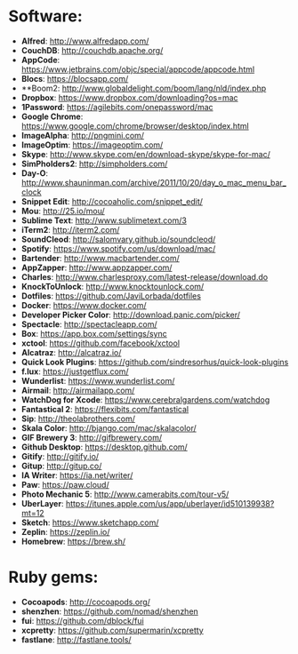 # Software:

* **Alfred**: <http://www.alfredapp.com/>
* **CouchDB**: <http://couchdb.apache.org/>
* **AppCode**: <https://www.jetbrains.com/objc/special/appcode/appcode.html>
* **Blocs**: <https://blocsapp.com/>
* **Boom2: <http://www.globaldelight.com/boom/lang/nld/index.php>
* **Dropbox**: <https://www.dropbox.com/downloading?os=mac>
* **1Password**: <https://agilebits.com/onepassword/mac>
* **Google Chrome**: <https://www.google.com/chrome/browser/desktop/index.html>
* **ImageAlpha**: <http://pngmini.com/>
* **ImageOptim**: <https://imageoptim.com/>
* **Skype**: <http://www.skype.com/en/download-skype/skype-for-mac/>
* **SimPholders2**: <http://simpholders.com/>
* **Day-O**: <http://www.shauninman.com/archive/2011/10/20/day_o_mac_menu_bar_clock>
* **Snippet Edit**: <http://cocoaholic.com/snippet_edit/>
* **Mou**: <http://25.io/mou/>
* **Sublime Text**: <http://www.sublimetext.com/3>
* **iTerm2**: <http://iterm2.com/>
* **SoundCleod**: <http://salomvary.github.io/soundcleod/>
* **Spotify**: <https://www.spotify.com/us/download/mac/>
* **Bartender**: <http://www.macbartender.com/>
* **AppZapper**: <http://www.appzapper.com/>
* **Charles**: <http://www.charlesproxy.com/latest-release/download.do>
* **KnockToUnlock**: <http://www.knocktounlock.com/>
* **Dotfiles**: <https://github.com/JaviLorbada/dotfiles>
* **Docker**: <https://www.docker.com/>
* **Developer Picker Color**: <http://download.panic.com/picker/>
* **Spectacle**: <http://spectacleapp.com/>
* **Box**: <https://app.box.com/settings/sync>
* **xctool**: <https://github.com/facebook/xctool>
* **Alcatraz**: <http://alcatraz.io/>
* **Quick Look Plugins**: <https://github.com/sindresorhus/quick-look-plugins>
* **f.lux**: <https://justgetflux.com/>
* **Wunderlist**: <https://www.wunderlist.com/>
* **Airmail**: <http://airmailapp.com/>
* **WatchDog for Xcode**: <https://www.cerebralgardens.com/watchdog>
* **Fantastical 2**: <https://flexibits.com/fantastical>
* **Sip**: <http://theolabrothers.com/>
* **Skala Color**: <http://bjango.com/mac/skalacolor/>
* **GIF Brewery 3**: <http://gifbrewery.com/>
* **Github Desktop**: <https://desktop.github.com/>
* **Gitify**: <http://gitify.io/>
* **Gitup**: <http://gitup.co/>
* **IA Writer**: <https://ia.net/writer/>
* **Paw**: <https://paw.cloud/>
* **Photo Mechanic 5**: <http://www.camerabits.com/tour-v5/>
* **UberLayer**: <https://itunes.apple.com/us/app/uberlayer/id510139938?mt=12>
* **Sketch**: <https://www.sketchapp.com/>
* **Zeplin**: <https://zeplin.io/>
* **Homebrew**: <https://brew.sh/>

# Ruby gems:

* **Cocoapods**: <http://cocoapods.org/>
* **shenzhen**: <https://github.com/nomad/shenzhen>
* **fui**: <https://github.com/dblock/fui>
* **xcpretty**: <https://github.com/supermarin/xcpretty>
* **fastlane**: <http://fastlane.tools/>


